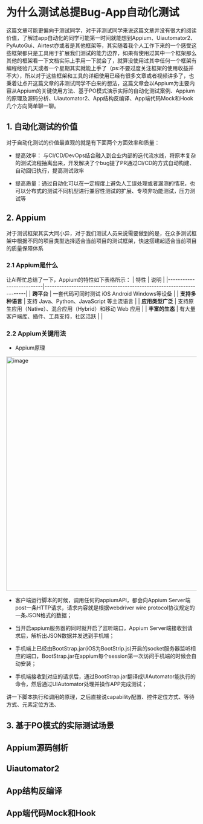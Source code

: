 # 为什么测试总提Bug-App自动化测试

这篇文章可能更偏向于测试同学，对于非测试同学来说这篇文章并没有很大的阅读价值，了解过app自动化的同学可能第一时间就能想到Appium、Uiautomator2、PyAutoGui、Airtest亦或者是其他框架等，其实随着我个人工作下来的一个感受这些框架都只是工具用于扩展我们测试的能力边界，如果有使用过其中一个框架那么其他的框架看一下文档实际上手用一下就会了，就算没使用过其中任何一个框架有编程经验几天或者一个星期其实就能上手了（ps:不要过度关注框架的使用收益并不大），所以对于这些框架和工具的详细使用已经有很多文章或者视频讲多了，也秉着让点开这篇文章的非测试同学不白来的想法，这篇文章会以Appium为主要内容从Appium的关键使用方法、基于PO模式演示实际的自动化测试案例、Appium的原理及源码分析、Uiautomator2、App结构反编译、App端代码Mock和Hook几个方向简单聊一聊。


## 1. 自动化测试的价值
对于自动化测试的价值最直观的就是有下面两个方面效率和质量：

* 提高效率： 与CI/CD/DevOps结合融入到企业内部的迭代流水线，将原本复杂的测试流程抽离出来，开发解决了个bug提了PR通过CI/CD的方式自动构建、自动回归执行，提高测试效率

* 提高质量：通过自动化可以在一定程度上避免人工误处理或者漏测的情况，也可以分布式的测试不同机型进行兼容性测试的扩展、专项非功能测试，压力测试等

## 2. Appium

对于测试框架其实大同小异，对于我们测试人员来说需要做到的是，在众多测试框架中根据不同的项目类型选择适合当前项目的测试框架，快速搭建起适合当前项目的质量保障体系

### 2.1 Appium是什么
让Ai帮忙总结了一下，Appium的特性如下表格所示：
| 特性                     | 说明                                                                 |
|--------------------------|----------------------------------------------------------------------|
| **跨平台**               | 一套代码可同时测试 iOS Android Windows等设备                              |
| **支持多种语言**         | 支持 Java、Python、JavaScript 等主流语言                  |
| **应用类型广泛**         | 支持原生应用（Native）、混合应用（Hybrid）和移动 Web 应用           |
| **丰富的生态**           | 有大量客户端库、插件、工具支持，社区活跃                            |                                      |

### 2.2 Appium关键用法

* Appium原理
<img width="811" height="620" alt="image" src="https://github.com/user-attachments/assets/f4b3df1b-feb9-420b-a0ee-547eed9f7dce" />


* 客户端运行脚本的时候，调用任何的appiumAPI，都会向Appium Server端post一条HTTP请求，请求内容就是根据webdriver wire protocol协议规定的一条JSON格式的数据；

* 当开启appium服务器的同时就开启了监听端口，Appium Server端接收到请求后，解析出JSON数据并发送到手机端；

* 手机端上已经由BootStrap.jar(iOS为BootStrip.js)开启的socket服务器监听相应的端口，BootStrap.jar在appium每个session第一次访问手机端的时候会自动安装；

* 手机端接收到对应的请求后，通过BootStrap.jar翻译成UIAutomator能执行的命令，然后通过UIAutomator处理并操作APP完成测试；

讲一下脚本执行和调用的原理，之后直接说capability配置、控件定位方式、等待方式、元素定位方法、

## 3. 基于PO模式的实际测试场景


## Appium源码刨析


## Uiautomator2


## App结构反编译


## App端代码Mock和Hook









